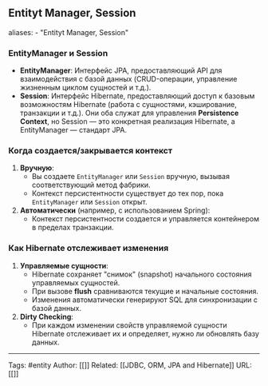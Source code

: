 ## Entityt Manager, Session
aliases: 
	- "Entityt Manager, Session"


### EntityManager и Session
- **EntityManager**: Интерфейс JPA, предоставляющий API для взаимодействия с базой данных (CRUD-операции, управление жизненным циклом сущностей и т.д.).
- **Session**: Интерфейс Hibernate, предоставляющий доступ к базовым возможностям Hibernate (работа с сущностями, кэширование, транзакции и т.д.).
Они оба служат для управления **Persistence Context**, но Session — это конкретная реализация Hibernate, а EntityManager — стандарт JPA.

### Когда создается/закрывается контекст
1. **Вручную**:
    - Вы создаете `EntityManager` или `Session` вручную, вызывая соответствующий метод фабрики.
    - Контекст персистентности существует до тех пор, пока `EntityManager` или `Session` открыт.
2. **Автоматически** (например, с использованием Spring):
    - Контекст персистентности создается и управляется контейнером в пределах транзакции.

### Как Hibernate отслеживает изменения
1. **Управляемые сущности**:
    - Hibernate сохраняет "снимок" (snapshot) начального состояния управляемых сущностей.
    - При вызове **flush** сравниваются текущие и начальные состояния.
    - Изменения автоматически генерируют SQL для синхронизации с базой данных.
2. **Dirty Checking**:
    - При каждом изменении свойств управляемой сущности Hibernate отслеживает их и определяет, нужно ли обновлять базу данных.



---
Tags: #entity
Author: [[]]
Related: [[JDBC, ORM, JPA and Hibernate]]
URL: [[]]